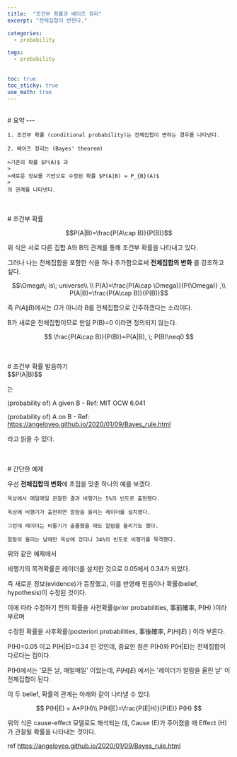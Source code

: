 ```yaml
---
title:  "조건부 확률과 베이즈 정리"
excerpt: "전체집합이 변한다."

categories:
  - probability

tags:
  - probability
  
  
toc: true
toc_sticky: true
use_math: true
---
```

<br>
# 요약
---

```
1. 조건부 확률 (conditional probability)는 전체집합이 변하는 경우를 나타낸다.

2. 베이즈 정리는 (Bayes' theorem) 

>기존의 확률 $P(A)$ 과
>
>새로운 정보를 기반으로 수정된 확률 $P(A|B) = P_{B}(A)$
>
의 관계를 나타낸다.
```

<br>
<br>
# 조건부 확률
<br>

$$P(A|B)=\frac{P(A\cap B)}{P(B)}$$

위 식은 서로 다른 집합 A와 B의 관계를 통해 조건부 확률을 나타내고 있다.

그러나 나는 전체집합을 포함한 식을 하나 추가함으로써 **전체집합의 변화** 를 강조하고 싶다.
 
 $$\Omega\; is\; universe\\ \\
P(A)=\frac{P(A\cap \Omega)}{P(\Omega)} ,\\
P(A|B)=\frac{P(A\cap B)}{P(B)}$$

즉 $P(A\|B)$에서는 $\Omega$가 아니라 B를 전체집합으로 간주하겠다는 소리이다.

B가 새로운 전체집합이므로 만일 P(B)=0 이라면 정의되지 않는다.

$$ \frac{P(A\cap B)}{P(B)}=P(A|B), \; P(B)\neq0 $$

<br>
<br>
# 조건부 확률 발음하기
<br>
$$P(A|B)$$

는

(probability of) A given B  - Ref: MIT OCW 6.041

(probability of) A on B  - Ref: <https://angeloyeo.github.io/2020/01/09/Bayes_rule.html>

라고 읽을 수 있다.

<br>
<br>
# 간단한 예제

우선 **전체집합의 변화**에 초점을 맞춘 하나의 예를 보겠다.

```
옥상에서 매일매일 관찰한 결과 비행기는 5%의 빈도로 출현했다.

옥상에 비행기가 출현하면 알람을 울리는 레이더를 설치했다.

그런데 레이더는 비둘기가 출몰했을 때도 알람을 울리기도 했다.

알람이 울리는 날에만 옥상에 갔더니 34%의 빈도로 비행기를 목격했다.
```

위와 같은 예제에서

비행기의 목격확률은 레이더를 설치한 것으로 0.05에서 0.34가 되었다.

즉 새로운 정보(evidence)가 등장했고, 이를 반영해 믿음이나 확률(beilef, hypothesis)이 수정된 것이다.

이에 따라 수정하기 전의 확률을 사전확률(prior probabilities, 事前確率, P(H) )이라 부르며

수정된 확률을 사후확률(posteriori probabilities, 事後確率, $P(H\|E)$ ) 이라 부른다.

P(H)=0.05 이고 P(H\|E)=0.34 인 것인데, 중요한 점은 P(H)와 P(H\|E)는 전체집합이 다르다는 점이다.

P(H)에서는 '모든 날, 매일매일' 이었는데, $P(H\|E)$ 에서는 '레이더가 알람을 울린 날' 이 전체집합이 된다.

이 두 belief, 확률의 관계는 아래와 같이 나타낼 수 있다.

$$ P(H|E) = A*P(H)\\
P(H|E)=\frac{P(E|H)}{P(E)} P(H) $$

위의 식은 cause-effect 모델로도 해석되는 데, Cause (E)가 주어졌을 때 Effect (H)가 관찰될 확률을 나타내는 것이다.






ref <https://angeloyeo.github.io/2020/01/09/Bayes_rule.html>
